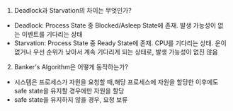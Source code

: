 1. Deadlock과 Starvation의 차이는 무엇인가?

- Deadlock: Process State 중 Blocked/Asleep State에 존재. 발생 가능성이 없는 이벤트를 기다리는 상태
- Starvation: Process State 중 Ready State에 존재. CPU를 기다리는 상태. 운이 없거나 우선 순위가 낮아서 계속 기다리게 되는 상태로, 발생 가능성이 없진 않음

2. Banker's Algorithm은 어떻게 동작하는가?

- 시스템은 프로세스가 자원을 요청할 때,해당 프로세스에 자원을 할당한 이후에도 safe state을 유지할 경우에만 자원을 할당
- safe state을 유지하지 않을 경우, 요청 보류
